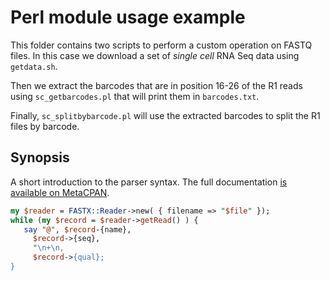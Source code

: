 # Perl module usage example

This folder contains two scripts to perform a custom operation on FASTQ files.
In this case we download a set of _single cell_ RNA Seq data using `getdata.sh`.

Then we extract the barcodes that are in position 16-26 of the R1 reads using
`sc_getbarcodes.pl` that will print them in `barcodes.txt`.

Finally, `sc_splitbybarcode.pl` will use the extracted barcodes to split the
R1 files by barcode.

## Synopsis

A short introduction to the parser syntax. The full documentation [is available on MetaCPAN](https://metacpan.org/pod/FASTX::Reader).

```perl
my $reader = FASTX::Reader->new( { filename => "$file" });
while (my $record = $reader->getRead() ) {
   say "@", $record-{name},
     $record->{seq},
     "\n+\n,
     $record->{qual};
}
```